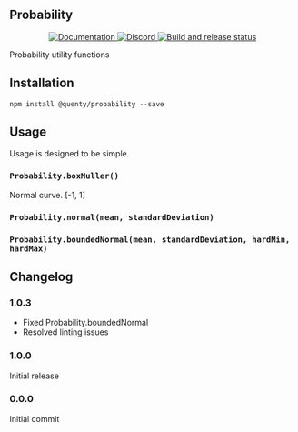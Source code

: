 ## Probability
<div align="center">
  <a href="http://quenty.github.io/api/">
    <img src="https://img.shields.io/badge/docs-website-green.svg" alt="Documentation" />
  </a>
  <a href="https://discord.gg/mhtGUS8">
    <img src="https://img.shields.io/badge/discord-nevermore-blue.svg" alt="Discord" />
  </a>
  <a href="https://github.com/Quenty/NevermoreEngine/actions">
    <img src="https://github.com/Quenty/NevermoreEngine/actions/workflows/build.yml/badge.svg" alt="Build and release status" />
  </a>
</div>

Probability utility functions

## Installation
```
npm install @quenty/probability --save
```

## Usage
Usage is designed to be simple.

### `Probability.boxMuller()`
Normal curve. [-1, 1]

### `Probability.normal(mean, standardDeviation)`

### `Probability.boundedNormal(mean, standardDeviation, hardMin, hardMax)`


## Changelog

### 1.0.3
- Fixed Probability.boundedNormal
- Resolved linting issues

### 1.0.0
Initial release

### 0.0.0
Initial commit
